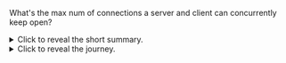 What's the max num of connections a server and client can concurrently keep open?



<details>
<summary>Click to reveal the short summary.</summary>

The theoretical limit is 1 billion because:

1. [number of IP addresses]x[num of ports]
2. because the server multiplexes the connections from the client using that.
3. 32 bits for the address and 16 bits for the port
4. In total is 2^48.
5. Which is about a billion connects (log(2^32)/log(10)=9.63)!

But the practical limit is much lower on my Mac.
```
2.5 GHz Quad-Core Intel Core i7
16 GB 1600 MHz DDR3
```

To get this to work, you need to jump through a lot of hoops.

First, setup sysctl so that we can have as many file descriptors as we want.
```
sudo sysctl kern.maxfiles=2000000 kern.maxfilesperproc=1000000
kern.maxfiles: 49152 -> 2000000
kern.maxfilesperproc: 24576 -> 1000000
sysctl -a | grep maxfiles
kern.maxfiles: 2000000
kern.maxfilesperproc: 1000000
```

Setup loop back addresses on 10.0.0.X to overcome the src tcp port limit:
```
for i in `seq 0 200`; do sudo ifconfig lo0 alias 10.0.0.$i/8 up  ; done 
```

For some reason we need to set the soft limit too even though the hard limit is
unlimited. I cannot explain why this step was necessary. Without it, it wouldn't
work.
```
ulimit -Sn 1000000
```

Run java with `-XX:-MaxFDLimit` to prevent the JVM from limiting file
descriptors:
```
java -XX:-MaxFDLimit  Main 80000
...
SERVER: 79998 from /10.0.0.15:64069 to /127.0.0.1:9999 msg 79998
SERVER: 79999 from /10.0.0.15:64070 to /127.0.0.1:9999 msg 79999
Shutting down sockets from client
Shutting down sockets to server
```
What's strange is that after running this, even though the above program
completed and released all resources, my Mac becomes less responsive and then
eventually crashes. As a result, I declare this the pratical limit for my Mac.

At this point I lack the skills to keep digging to figure out why my Mac is
crashing; however, I can try to see if it works better on my Linux machine.

</details>

<details>
<summary>Click to reveal the journey.</summary>

At about 5k my Mac runs out of file descriptors.
```
SERVER: 5115 from /127.0.0.1:51940 to /127.0.0.1:9999
Exception in thread "main" java.lang.ExceptionInInitializerError
  at java.base/sun.nio.ch.SocketDispatcher.close(SocketDispatcher.java:70)
  at java.base/sun.nio.ch.NioSocketImpl.lambda$closerFor$0(NioSocketImpl.java:1203)
  at java.base/jdk.internal.ref.CleanerImpl$PhantomCleanableRef.performCleanup(CleanerImpl.java:178)
  at java.base/jdk.internal.ref.PhantomCleanable.clean(PhantomCleanable.java:133)
  at java.base/sun.nio.ch.NioSocketImpl.tryClose(NioSocketImpl.java:854)
  at java.base/sun.nio.ch.NioSocketImpl.close(NioSocketImpl.java:906)
  at java.base/java.net.SocksSocketImpl.close(SocksSocketImpl.java:562)
  at java.base/java.net.Socket.close(Socket.java:1585)
  at Main.main(Main.java:123)
Caused by: java.io.IOException: Too many open files
  at java.base/sun.nio.ch.FileDispatcherImpl.init(Native Method)
  at java.base/sun.nio.ch.FileDispatcherImpl.<clinit>(FileDispatcherImpl.java:38)
  ... 9 more
```

Some sources say I need to adjust `ulimit -n`:
```
ulimit -n
256
```

I updated it:
```
ulimit -S -n 1000000
ulimit -n
1000000
```
and still get the problem.


Others say `launchctl limit maxfiles`, but that is also already `unlimited`:
```
launchctl limit maxfiles
        maxfiles    256            unlimited
```

This could be it:
```
sysctl -a | grep maxfiles
kern.maxfiles: 49152
kern.maxfilesperproc: 24576
```
Makes sense because I would use about 4 file descriptions per process:
1. server, incoming
2. server, outgoing
3. client, incoming
4. client, outgoing

You can set it according to this [stackoverflow answer](https://superuser.com/a/1644788)
```
sudo sysctl kern.maxfiles=2000000 kern.maxfilesperproc=1000000
kern.maxfiles: 49152 -> 2000000
kern.maxfilesperproc: 24576 -> 1000000
sysctl -a | grep maxfiles
kern.maxfiles: 2000000
kern.maxfilesperproc: 1000000
```

But that didn't help, I still get the error. I think I might have mis-used the
utlimit command because with -n I get:
```
```


https://superuser.com/a/1171028
```
sudo vim /Library/LaunchDaemons/limit.maxfiles.plist
```
with contents:
```
<?xml version="1.0" encoding="UTF-8"?>  
<!DOCTYPE plist PUBLIC "-//Apple//DTD PLIST 1.0//EN"  
        "http://www.apple.com/DTDs/PropertyList-1.0.dtd">
<plist version="1.0">  
  <dict>
    <key>Label</key>
    <string>limit.maxfiles</string>
    <key>ProgramArguments</key>
    <array>
      <string>launchctl</string>
      <string>limit</string>
      <string>maxfiles</string>
      <string>64000</string>
      <string>524288</string>
    </array>
    <key>RunAtLoad</key>
    <true/>
    <key>ServiceIPC</key>
    <false/>
  </dict>
</plist> 
```

Load the configs (this will load on restarts too):
```
sudo chown root:wheel /Library/LaunchDaemons/limit.maxfiles.plist
sudo launchctl load -w /Library/LaunchDaemons/limit.maxfiles.plist
launchctl limit maxfiles
```

NOPE! Still getting stuck at 5000...
/Library/LaunchDaemons/com.startup.sysctl.plist
```
sudo vim /Library/LaunchDaemons/com.startup.sysctl.plist
```
with contents:
```
<?xml version="1.0" encoding="UTF-8"?>
<!DOCTYPE plist PUBLIC "-//Apple//DTD PLIST 1.0//EN"
"http://www.apple.com/DTDs/PropertyList-1.0.dtd">
<plist version="1.0">
<dict>
    <key>Label</key>
    <string>com.startup.sysctl</string>
    <key>LaunchOnlyOnce</key>
    <true/>
    <key>ProgramArguments</key>
    <array>
        <string>/usr/sbin/sysctl</string>
        <string>kern.maxfiles=40480</string>
        <string>kern.maxfilesperproc=28000</string>
    </array>
    <key>RunAtLoad</key>
    <true/>
</dict>
</plist>
```
install:
```
chown root:wheel /Library/LaunchDaemons/com.startup.sysctl.plist
launchctl load /Library/LaunchDaemons/com.startup.sysctl.plist
```

AHHHHH STILL 5000. Let me restart and see.

Fixed with: https://superuser.com/a/1398360
https://docs.oracle.com/en/java/javase/16/docs/specs/man/java.html

> `-XX:-MaxFDLimit` :     Disables the attempt to set the soft limit for the
> number of open file descriptors to the hard limit. By default, this option is
> enabled on all platforms, but is ignored on Windows. The only time that you
> may need to disable this is on Mac OS, where its use imposes a maximum of
> 10240, which is lower than the actual system maximum. 

```
java -XX:-MaxFDLimit -cp out/production/max_connections Main 6000
```

Looks like I am running out of client ports.

https://phoenixframework.org/blog/the-road-to-2-million-websocket-connections
encountered a similar issue.

I can workaround this by creating
fake addresses for each client and those addresses to /etc/hosts.

Before my /etc/hosts was:
```
##
# Host Database
#
# localhost is used to configure the loopback interface
# when the system is booting.  Do not change this entry.
##
127.0.0.1 localhost
255.255.255.255 broadcasthost
::1             localhost
# Added by Docker Desktop
# To allow the same kube context to work on the host and the container:
127.0.0.1 kubernetes.docker.internal
# End of section
```
Using private address range `10.*`, I can add 256^3 addresses which is ~16
million which should be more than enough. I actually only need about 1000000/5000=200.

```
for i in `seq 0 200`; do echo "10.0.0.$i localhost"  ; done  > out.txt
```
then paste out onto /etc/hosts

then
```
sudo killall -HUP mDNSResponder 
```
to restart DNS


https://serverfault.com/questions/402744/assigning-multiple-ip-addresses-to-localhost-os-x-10-6
```
sudo ifconfig lo0 alias 10.0.0.0/8 up
ping 10.0.0.0
```

To add:
```
for i in `seq 0 200`; do sudo ifconfig lo0 alias 10.0.0.$i/8 up  ; done 
```

To test:
```
for i in `seq 0 200`; do ping -c 1 10.0.0.$i  ; done 
```

To remove:
```
for i in `seq 0 200`; do sudo ifconfig lo0 alias 10.0.0.$i  ; done 
```

Now re-running with the above mac configs, plus the modified java program to use
10.0.0.X as the src address for the clients:
```Exception in thread "main" java.io.IOException: Too many open files
        at java.base/sun.nio.ch.Net.accept(Native Method)
        at java.base/sun.nio.ch.NioSocketImpl.accept(NioSocketImpl.java:755)
        at java.base/java.net.ServerSocket.implAccept(ServerSocket.java:681)
        at
java.base/java.net.ServerSocket.platformImplAccept(ServerSocket.java:647)
        at java.base/java.net.ServerSocket.implAccept(ServerSocket.java:623)
        at java.base/java.net.ServerSocket.implAccept(ServerSocket.java:580)
        at java.base/java.net.ServerSocket.accept(ServerSocket.java:538)
        at Main.lambda$main$1(Main.java:47)
        at java.base/java.lang.Thread.run(Thread.java:831)
        Suppressed: java.lang.NoClassDefFoundError: Could not initialize class
sun.nio.ch.FileDispatcherImpl
                at
java.base/sun.nio.ch.SocketDispatcher.close(SocketDispatcher.java:70)
                at
java.base/sun.nio.ch.NioSocketImpl.lambda$closerFor$0(NioSocketImpl.java:1203)
                at
java.base/jdk.internal.ref.CleanerImpl$PhantomCleanableRef.performCleanup(CleanerImpl.java:178)
                at
java.base/jdk.internal.ref.PhantomCleanable.clean(PhantomCleanable.java:133)
                at
java.base/sun.nio.ch.NioSocketImpl.tryClose(NioSocketImpl.java:854)
                at
java.base/sun.nio.ch.NioSocketImpl.close(NioSocketImpl.java:906)
                at java.base/java.net.ServerSocket.close(ServerSocket.java:723)
                at Main.lambda$main$1(Main.java:86)
                ... 1 more
java.lang.ExceptionInInitializerError
        at java.base/sun.nio.ch.SocketDispatcher.close(SocketDispatcher.java:70)
        at
java.base/sun.nio.ch.NioSocketImpl.lambda$closerFor$0(NioSocketImpl.java:1203)
        at
java.base/jdk.internal.ref.CleanerImpl$PhantomCleanableRef.performCleanup(CleanerImpl.java:178)
        at
java.base/jdk.internal.ref.PhantomCleanable.clean(PhantomCleanable.java:133)
        at java.base/sun.nio.ch.NioSocketImpl.tryClose(NioSocketImpl.java:854)
        at java.base/sun.nio.ch.NioSocketImpl.close(NioSocketImpl.java:906)
        at java.base/java.net.SocksSocketImpl.close(SocksSocketImpl.java:562)
        at java.base/java.net.Socket.close(Socket.java:1585)
        at Main.main(Main.java:174)
```
out of file descriptors again.

For some reason my settings got reset so I had to rerun:
```
sudo sysctl kern.maxfiles=2000000 kern.maxfilesperproc=1000000
kern.maxfiles: 49152 -> 2000000
kern.maxfilesperproc: 24576 -> 1000000
```

Now it's working again:
```
java -XX:-MaxFDLimit  Main 20000
...
SERVER: 19998 from /10.0.0.3:50637 to /127.0.0.1:9999 msg 19998
SERVER: 19999 from /10.0.0.3:50638 to /127.0.0.1:9999 msg 19999
Shutting down sockets from client
Shutting down sockets to server

java -XX:-MaxFDLimit  Main 40000
SERVER: 39998 from /10.0.0.7:57875 to /127.0.0.1:9999 msg 39998
SERVER: 39999 from /10.0.0.7:57876 to /127.0.0.1:9999 msg 39999
Shutting down sockets from client
Shutting down sockets to server
```

At 80,000 my computer crashed. Let me try again.
```
java -XX:-MaxFDLimit  Main 80000
...
SERVER: 79998 from /10.0.0.15:64069 to /127.0.0.1:9999 msg 79998
SERVER: 79999 from /10.0.0.15:64070 to /127.0.0.1:9999 msg 79999
Shutting down sockets from client
Shutting down sockets to server
```
however, a few moments after it completed the experiment my laptop died again. I
can safely say that that's the limit for my Mac.


</details>
